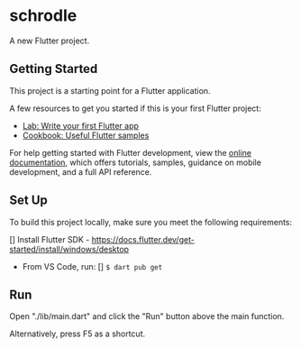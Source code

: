 # schrodle

A new Flutter project.

## Getting Started

This project is a starting point for a Flutter application.

A few resources to get you started if this is your first Flutter project:

- [Lab: Write your first Flutter app](https://docs.flutter.dev/get-started/codelab)
- [Cookbook: Useful Flutter samples](https://docs.flutter.dev/cookbook)

For help getting started with Flutter development, view the
[online documentation](https://docs.flutter.dev/), which offers tutorials,
samples, guidance on mobile development, and a full API reference.

## Set Up

To build this project locally, make sure you meet the following requirements:

[] Install Flutter SDK - https://docs.flutter.dev/get-started/install/windows/desktop
- From VS Code, run:
    [] `$ dart pub get`

## Run

Open "./lib/main.dart" and click the "Run" button above the main function.

Alternatively, press F5 as a shortcut.
